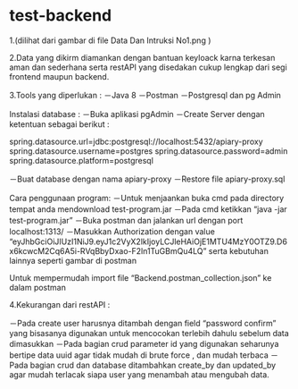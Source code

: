 # test-backend

1.(dilihat dari gambar di file Data Dan Intruksi No1.png )

2.Data yang dikirm diamankan dengan bantuan keyloack karna terkesan aman dan sederhana serta restAPI yang disedakan cukup lengkap dari segi frontend maupun backend.

3.Tools yang diperlukan :
－Java 8
－Postman
－Postgresql dan pg Admin

Instalasi database :
－Buka aplikasi pgAdmin
－Create Server dengan ketentuan sebagai berikut :

  spring.datasource.url=jdbc:postgresql://localhost:5432/apiary-proxy
  spring.datasource.username=postgres 
  spring.datasource.password=admin
  spring.datasource.platform=postgresql

－Buat database dengan nama apiary-proxy
－Restore file apiary-proxy.sql



Cara penggunaan program:
－Untuk menjaankan buka cmd pada directory tempat anda mendownload test-program.jar
－Pada cmd ketikkan “java -jar test-program.jar”
－Buka postman dan jalankan url dengan port localhost:1313/
－Masukkan Authorization dengan value “eyJhbGciOiJIUzI1NiJ9.eyJ1c2VyX2lkIjoyLCJleHAiOjE1MTU4MzY0OTZ9.D6x6kcwcM2Cq6A5i-RVqBbyDxao-F2ln1TuGBmQu4LQ” serta kebutuhan lainnya seperti gambar di postman

Untuk mempermudah import file “Backend.postman_collection.json” ke dalam postman

4.Kekurangan dari restAPI :

－Pada create user harusnya ditambah dengan field “password confirm” yang bisasanya digunakan untuk mencocokan terlebih dahulu sebelum data dimasukkan
－Pada bagian crud parameter id yang digunakan seharunya bertipe data uuid agar tidak mudah di brute force , dan mudah terbaca
－Pada bagian crud dan database ditambahkan create_by dan updated_by agar mudah terlacak siapa user yang menambah atau mengubah data.
